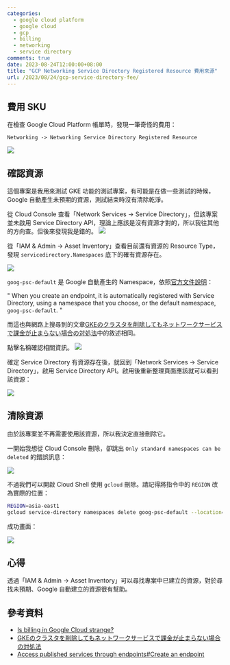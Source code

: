 ```yaml
---
categories:
  - google cloud platform
  - google cloud
  - gcp
  - billing
  - networking
  - service directory
comments: true
date: 2023-08-24T12:00:00+08:00
title: "GCP Networking Service Directory Registered Resource 費用來源"
url: /2023/08/24/gcp-service-directory-fee/
---
```


## 費用 SKU

在檢查 Google Cloud Platform 帳單時，發現一筆奇怪的費用：

```
Networking -> Networking Service Directory Registered Resource
```

![](/images/2023-08-24/001.png)

## 確認資源

這個專案是我用來測試 GKE 功能的測試專案，有可能是在做一些測試的時候，Google 自動產生未預期的資源，測試結束時沒有清除乾淨。

從 Cloud Console 查看「Network Services -> Service Directory」，但該專案並未啟用 Service Directory API，理論上應該是沒有資源才對的，所以我往其他的方向查。但後來發現我是錯的。
![](/images/2023-08-24/002.png)

從「IAM & Admin -> Asset Inventory」查看目前還有資源的 Resource Type，發現 `servicedirectory.Namespaces` 底下的確有資源存在。

![](/images/2023-08-24/003.png)

`goog-psc-default` 是 Google 自動產生的 Namespace，依照[官方文件說明](https://cloud.google.com/vpc/docs/configure-private-service-connect-services#create-endpoint)：

" When you create an endpoint, it is automatically registered with Service Directory, using a namespace that you choose, or the default namespace, `goog-psc-default`. "

而這也與網路上搜尋到的文章[GKEのクラスタを削除してもネットワークサービスで課金が止まらない場合の対処法](https://zenn.dev/ikechan0829/articles/gcp_stop_billing_deleted_gke_cluster)中的敘述相同。

點擊名稱確認相關資訊。
![](/images/2023-08-24/004.png)

確定 Service Directory 有資源存在後，就回到「Network Services -> Service Directory」，啟用 Service Directory API。啟用後重新整理頁面應該就可以看到該資源：

![](/images/2023-08-24/005.png)

## 清除資源

由於該專案並不再需要使用該資源，所以我決定直接刪除它。

一開始我想從 Cloud Console 刪除，卻跳出 `Only standard namespaces can be deleted` 的錯誤訊息：

![](/images/2023-08-24/006.png)

不過我們可以開啟 Cloud Shell 使用 `gcloud` 刪除。請記得將指令中的 `REGION` 改為實際的位置：

```bash
REGION=asia-east1
gcloud service-directory namespaces delete goog-psc-default --location=$REGION
```

成功畫面：

![](/images/2023-08-24/007.png)

## 心得

透過「IAM & Admin -> Asset Inventory」可以尋找專案中已建立的資源，對於尋找未預期、Google 自動建立的資源很有幫助。

## 參考資料

- [Is billing in Google Cloud strange?](https://www.reddit.com/r/googlecloud/comments/14oejrc/is_billing_in_google_cloud_strange/)
- [GKEのクラスタを削除してもネットワークサービスで課金が止まらない場合の対処法](https://zenn.dev/ikechan0829/articles/gcp_stop_billing_deleted_gke_cluster)
- [Access published services through endpoints#Create an endpoint](https://cloud.google.com/vpc/docs/configure-private-service-connect-services#create-endpoint)